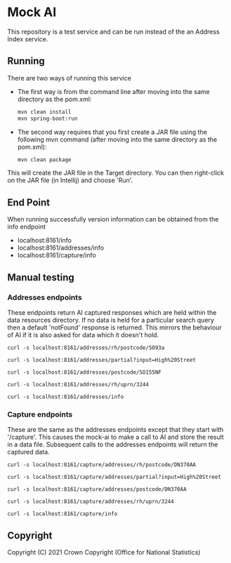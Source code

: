 
# Mock AI
This repository is a test service and can be run instead of the an Address Index service.


## Running

There are two ways of running this service

* The first way is from the command line after moving into the same directory as the pom.xml:
    ```bash
    mvn clean install
    mvn spring-boot:run
    ```
* The second way requires that you first create a JAR file using the following mvn command (after moving into the same directory as the pom.xml):
    ```bash
    mvn clean package
    ```
This will create the JAR file in the Target directory. You can then right-click on the JAR file (in Intellij) and choose 'Run'.

## End Point

When running successfully version information can be obtained from the info endpoint
    
* localhost:8161/info
* localhost:8161/addresses/info
* localhost:8161/capture/info

## Manual testing

### Addresses endpoints 

These endpoints return AI captured responses which are held within the data resources directory. 
If no data is held for a particular search query then a default 'notFound' response is returned. This mirrors the
behaviour of AI if it is also asked for data which it doesn't hold.

    curl -s localhost:8161/addresses/rh/postcode/SO93a
    
    curl -s localhost:8161/addresses/partial?input=High%20Street
    
    curl -s localhost:8161/addresses/postcode/SO155NF
    
    curl -s localhost:8161/addresses/rh/uprn/3244
    
    curl -s localhost:8161/addresses/info

### Capture endpoints

These are the same as the addresses endpoints except that they start with '/capture'. This causes the mock-ai
to make a call to AI and store the result in a data file. Subsequent calls to the addresses endpoints will 
return the captured data.

    curl -s localhost:8161/capture/addresses/rh/postcode/DN370AA
    
    curl -s localhost:8161/capture/addresses/partial?input=High%20Street
    
    curl -s localhost:8161/capture/addresses/postcode/DN370AA
    
    curl -s localhost:8161/capture/addresses/rh/uprn/3244
    
    curl -s localhost:8161/capture/info
    
## Copyright
Copyright (C) 2021 Crown Copyright (Office for National Statistics)

